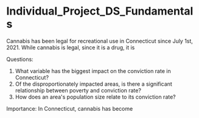 # Individual_Project_DS_Fundamentals

Cannabis has been legal for recreational use in Connecticut since July 1st, 2021. While cannabis is legal, since it is a drug, it is 

Questions:

1. What variable has the biggest impact on the conviction rate in Connecticut?
2. Of the disproportionately impacted areas, is there a significant relationship between poverty and conviction rate?
3. How does an area's population size relate to its conviction rate?

Importance: In Connecticut, cannabis has become 
